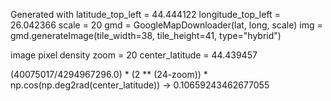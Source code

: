 Generated with
latitude_top_left = 44.444122
longitude_top_left = 26.042366
scale = 20
gmd = GoogleMapDownloader(lat, long, scale)
img = gmd.generateImage(tile_width=38, tile_height=41, type="hybrid")

image pixel density 
zoom = 20
center_latitude = 44.439457

(40075017/4294967296.0) * (2 ** (24-zoom)) *  np.cos(np.deg2rad(center_latitude))
-> 0.10659243462677055